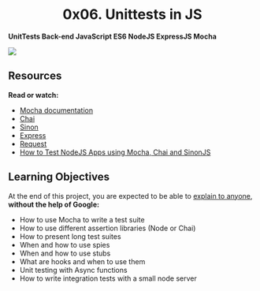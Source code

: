 <center><h1>0x06. Unittests in JS</h1></center>

<b>UnitTests
Back-end
JavaScript
ES6
NodeJS
ExpressJS
Mocha</b>

<img src="https://s3.amazonaws.com/alx-intranet.hbtn.io/uploads/medias/2019/12/90f79a666e174e6c4ffc.jpeg?X-Amz-Algorithm=AWS4-HMAC-SHA256&X-Amz-Credential=AKIARDDGGGOUSBVO6H7D%2F20220810%2Fus-east-1%2Fs3%2Faws4_request&X-Amz-Date=20220810T042125Z&X-Amz-Expires=86400&X-Amz-SignedHeaders=host&X-Amz-Signature=55d1f0b139e852f38a32e9a3452dd197d9c25a5d3989ba6e0f52a3f9ea89defc">

<h2>Resources</h2>

<p>
<b>Read or watch:</b>
<ul>
<li><a href="https://alx-intranet.hbtn.io/rltoken/Gx5mfX41__cc2hwepcl0aA">Mocha documentation</a></li>
<li><a href="https://alx-intranet.hbtn.io/rltoken/Rs3SrSdr9OxPp-4099A0cg">Chai</a></li>
<li><a href="https://alx-intranet.hbtn.io/rltoken/5KsW5N9sG3sGWW3z-jkNwA">Sinon</a></li>
<li><a href="https://alx-intranet.hbtn.io/rltoken/Jq58SNUh8jcZqKoFcuOQdw">Express</a></li>
<li><a href="https://alx-intranet.hbtn.io/rltoken/FcJfzr2jUJSj8Xp3z9L1wg">Request</a></li>
<li><a href="https://alx-intranet.hbtn.io/rltoken/Gx5mfX41__cc2hwepcl0aA">How to Test NodeJS Apps using Mocha, Chai and SinonJS</a></li>
</ul>
</p>
<h2>Learning Objectives</h2>
<p>
At the end of this project, you are expected to be able to <a href="">explain to anyone</a>, <b>without the help of Google:</b>
<ul>
<li>How to use Mocha to write a test suite</li>
<li>How to use different assertion libraries (Node or Chai)</li>
<li>How to present long test suites</li>
<li>When and how to use spies</li>
<li>When and how to use stubs</li>
<li>What are hooks and when to use them</li>
<li>Unit testing with Async functions</li>
<li>How to write integration tests with a small node server</li>
</ul>
</p>
</p>
